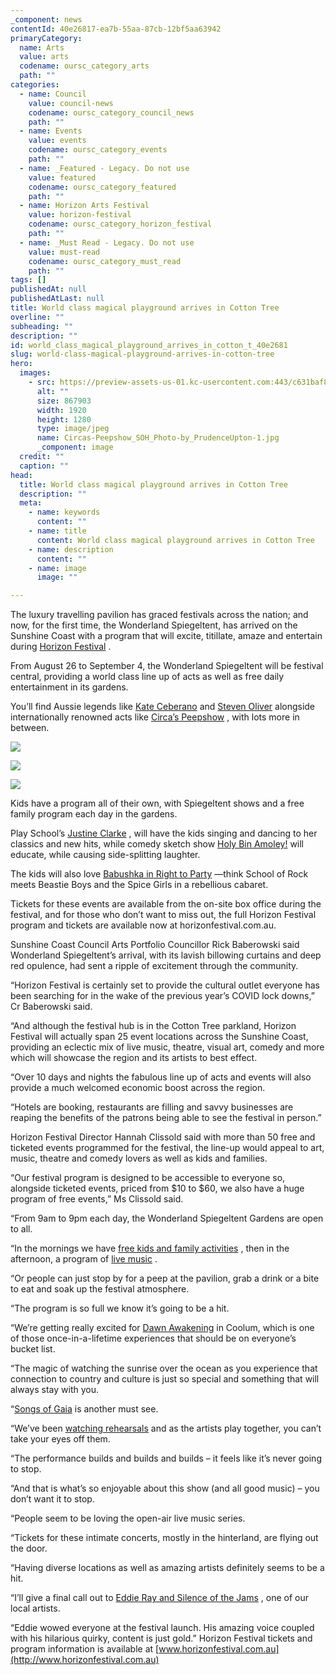 ```yaml
---
_component: news
contentId: 40e26817-ea7b-55aa-87cb-12bf5aa63942
primaryCategory:
  name: Arts
  value: arts
  codename: oursc_category_arts
  path: ""
categories:
  - name: Council
    value: council-news
    codename: oursc_category_council_news
    path: ""
  - name: Events
    value: events
    codename: oursc_category_events
    path: ""
  - name: _Featured - Legacy. Do not use
    value: featured
    codename: oursc_category_featured
    path: ""
  - name: Horizon Arts Festival
    value: horizon-festival
    codename: oursc_category_horizon_festival
    path: ""
  - name: _Must Read - Legacy. Do not use
    value: must-read
    codename: oursc_category_must_read
    path: ""
tags: []
publishedAt: null
publishedAtLast: null
title: World class magical playground arrives in Cotton Tree
overline: ""
subheading: ""
description: ""
id: world_class_magical_playground_arrives_in_cotton_t_40e2681
slug: world-class-magical-playground-arrives-in-cotton-tree
hero:
  images:
    - src: https://preview-assets-us-01.kc-usercontent.com:443/c631baf8-1b46-001f-580c-d0001b68b4a8/6bafac12-bfd8-4c1b-8978-968c9bf91de2/Circas-Peepshow_SOH_Photo-by_PrudenceUpton-1.jpg
      alt: ""
      size: 867903
      width: 1920
      height: 1280
      type: image/jpeg
      name: Circas-Peepshow_SOH_Photo-by_PrudenceUpton-1.jpg
      _component: image
  credit: ""
  caption: ""
head:
  title: World class magical playground arrives in Cotton Tree
  description: ""
  meta:
    - name: keywords
      content: ""
    - name: title
      content: World class magical playground arrives in Cotton Tree
    - name: description
      content: ""
    - name: image
      image: ""

---
```

The luxury travelling pavilion has graced festivals across the nation; and now, for the first time, the Wonderland Spiegeltent, has arrived on the Sunshine Coast with a program that will excite, titillate, amaze and entertain during [Horizon Festival](https://www.horizonfestival.com.au/)
.

From August 26 to September 4, the Wonderland Spiegeltent will be festival central, providing a world class line up of acts as well as free daily entertainment in its gardens.

You’ll find Aussie legends like [Kate Ceberano](https://www.horizonfestival.com.au/event/kate-ceberano/)
&#x20;and [Steven Oliver](https://www.horizonfestival.com.au/event/steven-oliver-bigger-blacker/)
&#x20;alongside internationally renowned acts like [Circa’s Peepshow](https://www.horizonfestival.com.au/event/circas-peepshow/)
, with lots more in between.

![](https://preview-assets-us-01.kc-usercontent.com:443/c631baf8-1b46-001f-580c-d0001b68b4a8/adffcbef-2e2f-4b6f-a2d7-e4f0615931b6/Kate-Ceberano_image-courtesy-of-the-artist-1-1024x755.jpg)

![](https://preview-assets-us-01.kc-usercontent.com:443/c631baf8-1b46-001f-580c-d0001b68b4a8/6f7cdfe6-3e9e-424c-8a6b-2be92d0fe129/Steven-Oliver_Image-Credit_-Dylan-Evans-Photography-683x1024.jpg)

![](https://preview-assets-us-01.kc-usercontent.com:443/c631baf8-1b46-001f-580c-d0001b68b4a8/1cb56f12-250f-414a-8986-db7cca532785/Justine-Clarke-1024x576.jpg)

Kids have a program all of their own, with Spiegeltent shows and a free family program each day in the gardens.

Play School’s [Justine Clarke](https://www.horizonfestival.com.au/event/everybody-roar-the-best-of-justine-clarke/)
, will have the kids singing and dancing to her classics and new hits, while comedy sketch show [Holy Bin Amoley!](https://www.horizonfestival.com.au/event/holy-bin-amoley/)
&#x20;will educate, while causing side-splitting laughter.

The kids will also love [Babushka in Right to Party](https://www.horizonfestival.com.au/event/babushka-kids-right-to-party/)
—think School of Rock meets Beastie Boys and the Spice Girls in a rebellious cabaret.

Tickets for these events are available from the on-site box office during the festival, and for those who don’t want to miss out, the full Horizon Festival program and tickets are available now at horizonfestival.com.au.

Sunshine Coast Council Arts Portfolio Councillor Rick Baberowski said Wonderland Spiegeltent’s arrival, with its lavish billowing curtains and deep red opulence, had sent a ripple of excitement through the community.

“Horizon Festival is certainly set to provide the cultural outlet everyone has been searching for in the wake of the previous year’s COVID lock downs,” Cr Baberowski said.

“And although the festival hub is in the Cotton Tree parkland, Horizon Festival will actually span 25 event locations across the Sunshine Coast, providing an eclectic mix of live music, theatre, visual art, comedy and more which will showcase the region and its artists to best effect.

“Over 10 days and nights the fabulous line up of acts and events will also provide a much welcomed economic boost across the region.

“Hotels are booking, restaurants are filling and savvy businesses are reaping the benefits of the patrons being able to see the festival in person.”

Horizon Festival Director Hannah Clissold said with more than 50 free and ticketed events programmed for the festival, the line-up would appeal to art, music, theatre and comedy lovers as well as kids and families.

“Our festival program is designed to be accessible to everyone so, alongside ticketed events, priced from $10 to $60, we also have a huge program of free events,” Ms Clissold said.

“From 9am to 9pm each day, the Wonderland Spiegeltent Gardens are open to all.

“In the mornings we have [free kids and family activities](https://www.horizonfestival.com.au/event/horizon-kids-family-hours/)
, then in the afternoon, a program of [live music](https://www.horizonfestival.com.au/event/de-saint-the-metro-collective/)
.

“Or people can just stop by for a peep at the pavilion, grab a drink or a bite to eat and soak up the festival atmosphere.

“The program is so full we know it’s going to be a hit.

“We’re getting really excited for [Dawn Awakening](https://www.horizonfestival.com.au/event/dawn-awakening/)
&#x20;in Coolum, which is one of those once-in-a-lifetime experiences that should be on everyone’s bucket list.

“The magic of watching the sunrise over the ocean as you experience that connection to country and culture is just so special and something that will always stay with you.

“[Songs of Gaia](https://www.horizonfestival.com.au/event/songs-of-gaia/)
&#x20;is another must see.

“We’ve been [watching rehearsals](https://www.horizonfestival.com.au/news/behind-the-scenes-songs-of-gaia-rehearsals/)
&#x20;and as the artists play together, you can’t take your eyes off them.

“The performance builds and builds and builds – it feels like it’s never going to stop.

“And that is what’s so enjoyable about this show (and all good music) – you don’t want it to stop.

“People seem to be loving the open-air live music series.

“Tickets for these intimate concerts, mostly in the hinterland, are flying out the door.

“Having diverse locations as well as amazing artists definitely seems to be a hit.

“I’ll give a final call out to [Eddie Ray and Silence of the Jams](https://www.horizonfestival.com.au/event/eddie-ray-silence-of-the-jams/)
, one of our local artists.

“Eddie wowed everyone at the festival launch. His amazing voice coupled with his hilarious quirky, content is just gold.” Horizon Festival tickets and program information is available at [www.horizonfestival.com.au](http://www.horizonfestival.com.au)
